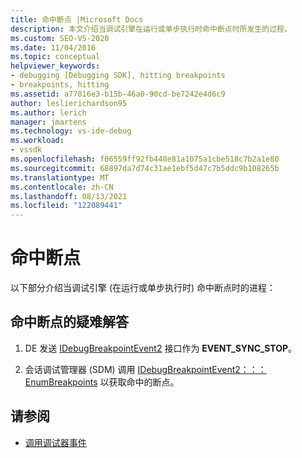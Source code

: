```yaml
---
title: 命中断点 |Microsoft Docs
description: 本文介绍当调试引擎在运行或单步执行时命中断点时所发生的过程。
ms.custom: SEO-VS-2020
ms.date: 11/04/2016
ms.topic: conceptual
helpviewer_keywords:
- debugging [Debugging SDK], hitting breakpoints
- breakpoints, hitting
ms.assetid: a77816e3-b15b-46a0-90cd-be7242e4d6c9
author: leslierichardson95
ms.author: lerich
manager: jmartens
ms.technology: vs-ide-debug
ms.workload:
- vssdk
ms.openlocfilehash: f06559ff92fb448e81a1075a1cbe518c7b2a1e80
ms.sourcegitcommit: 68897da7d74c31ae1ebf5d47c7b5ddc9b108265b
ms.translationtype: MT
ms.contentlocale: zh-CN
ms.lasthandoff: 08/13/2021
ms.locfileid: "122089441"
---
```

# <a name="hit-a-breakpoint"></a>命中断点
以下部分介绍当调试引擎 (在运行或单步执行时) 命中断点时的进程：

## <a name="troubleshoot-a-hit-breakpoint"></a>命中断点的疑难解答

1. DE 发送 [IDebugBreakpointEvent2](../../extensibility/debugger/reference/idebugbreakpointevent2.md) 接口作为 **EVENT_SYNC_STOP**。

2. 会话调试管理器 (SDM) 调用 [IDebugBreakpointEvent2：：： EnumBreakpoints](../../extensibility/debugger/reference/idebugbreakpointevent2-enumbreakpoints.md) 以获取命中的断点。

## <a name="see-also"></a>请参阅
- [调用调试器事件](../../extensibility/debugger/calling-debugger-events.md)

